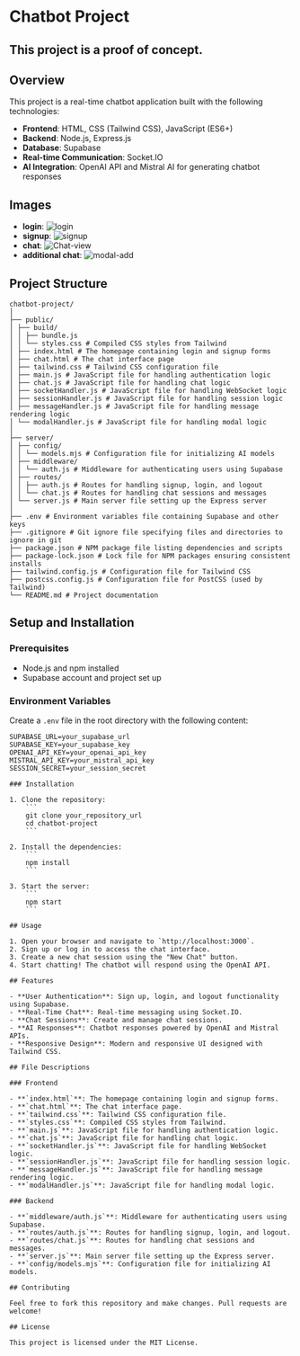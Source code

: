 # Chatbot Project

## This project is a proof of concept.


## Overview

This project is a real-time chatbot application built with the following technologies:
- **Frontend**: HTML, CSS (Tailwind CSS), JavaScript (ES6+)
- **Backend**: Node.js, Express.js
- **Database**: Supabase
- **Real-time Communication**: Socket.IO
- **AI Integration**: OpenAI API and Mistral AI for generating chatbot responses

## Images
- **login**:
![login](https://github.com/Traves-Theberge/chatbot_project/assets/26759760/002f139d-018b-43cb-8e6a-b1781ffd6aa7)
- **signup**:
![signup](https://github.com/Traves-Theberge/chatbot_project/assets/26759760/dc372304-5921-4777-bc9e-23e5f0b67d74)
- **chat**:
![Chat-view](https://github.com/Traves-Theberge/chatbot_project/assets/26759760/c3911476-efff-41cb-a411-07a9ae8cac49)
- **additional chat**:
![modal-add](https://github.com/Traves-Theberge/chatbot_project/assets/26759760/849510ff-a1b5-4614-9a70-3bfd47b41be8)

## Project Structure
```
chatbot-project/
│
├── public/
│ ├── build/
│ │ ├── bundle.js
│ │ └── styles.css # Compiled CSS styles from Tailwind
│ ├── index.html # The homepage containing login and signup forms
│ ├── chat.html # The chat interface page
│ ├── tailwind.css # Tailwind CSS configuration file
│ ├── main.js # JavaScript file for handling authentication logic
│ ├── chat.js # JavaScript file for handling chat logic
│ ├── socketHandler.js # JavaScript file for handling WebSocket logic
│ ├── sessionHandler.js # JavaScript file for handling session logic
│ ├── messageHandler.js # JavaScript file for handling message rendering logic
│ └── modalHandler.js # JavaScript file for handling modal logic
│
├── server/
│ ├── config/
│ │ └── models.mjs # Configuration file for initializing AI models
│ ├── middleware/
│ │ └── auth.js # Middleware for authenticating users using Supabase
│ ├── routes/
│ │ ├── auth.js # Routes for handling signup, login, and logout
│ │ └── chat.js # Routes for handling chat sessions and messages
│ └── server.js # Main server file setting up the Express server
│
├── .env # Environment variables file containing Supabase and other keys
├── .gitignore # Git ignore file specifying files and directories to ignore in git
├── package.json # NPM package file listing dependencies and scripts
├── package-lock.json # Lock file for NPM packages ensuring consistent installs
├── tailwind.config.js # Configuration file for Tailwind CSS
├── postcss.config.js # Configuration file for PostCSS (used by Tailwind)
└── README.md # Project documentation
```

## Setup and Installation

### Prerequisites

- Node.js and npm installed
- Supabase account and project set up

### Environment Variables

Create a `.env` file in the root directory with the following content:
```
SUPABASE_URL=your_supabase_url
SUPABASE_KEY=your_supabase_key
OPENAI_API_KEY=your_openai_api_key
MISTRAL_API_KEY=your_mistral_api_key
SESSION_SECRET=your_session_secret

### Installation

1. Clone the repository:
    ```
    git clone your_repository_url
    cd chatbot-project
    ```

2. Install the dependencies:
    ```
    npm install
    ```

3. Start the server:
    ```
    npm start
    ```

## Usage

1. Open your browser and navigate to `http://localhost:3000`.
2. Sign up or log in to access the chat interface.
3. Create a new chat session using the "New Chat" button.
4. Start chatting! The chatbot will respond using the OpenAI API.

## Features

- **User Authentication**: Sign up, login, and logout functionality using Supabase.
- **Real-Time Chat**: Real-time messaging using Socket.IO.
- **Chat Sessions**: Create and manage chat sessions.
- **AI Responses**: Chatbot responses powered by OpenAI and Mistral APIs.
- **Responsive Design**: Modern and responsive UI designed with Tailwind CSS.

## File Descriptions

### Frontend

- **`index.html`**: The homepage containing login and signup forms.
- **`chat.html`**: The chat interface page.
- **`tailwind.css`**: Tailwind CSS configuration file.
- **`styles.css`**: Compiled CSS styles from Tailwind.
- **`main.js`**: JavaScript file for handling authentication logic.
- **`chat.js`**: JavaScript file for handling chat logic.
- **`socketHandler.js`**: JavaScript file for handling WebSocket logic.
- **`sessionHandler.js`**: JavaScript file for handling session logic.
- **`messageHandler.js`**: JavaScript file for handling message rendering logic.
- **`modalHandler.js`**: JavaScript file for handling modal logic.

### Backend

- **`middleware/auth.js`**: Middleware for authenticating users using Supabase.
- **`routes/auth.js`**: Routes for handling signup, login, and logout.
- **`routes/chat.js`**: Routes for handling chat sessions and messages.
- **`server.js`**: Main server file setting up the Express server.
- **`config/models.mjs`**: Configuration file for initializing AI models.

## Contributing

Feel free to fork this repository and make changes. Pull requests are welcome!

## License

This project is licensed under the MIT License.
